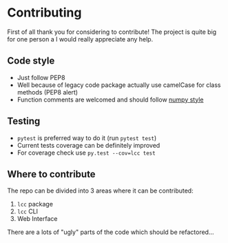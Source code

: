 # Contributing

First of all thank you for considering to contribute! The project is quite big for one person a I would really appreciate any help.

## Code style
 - Just follow PEP8
 - Well because of legacy code package actually use camelCase for class methods (PEP8 alert)
 - Function comments are welcomed and should follow [numpy style](http://sphinxcontrib-napoleon.readthedocs.io/en/latest/example_numpy.html)

## Testing
  - `pytest` is preferred way to do it (run `pytest test`)
  - Current tests coverage can be definitely improved
  - For coverage check use `py.test --cov=lcc test`
  
## Where to contribute

The repo can be divided into 3 areas where it can be contributed:
  1) `lcc` package
  2) `lcc` CLI
  3) Web Interface
  
There are a lots of "ugly" parts of the code which should be refactored...
